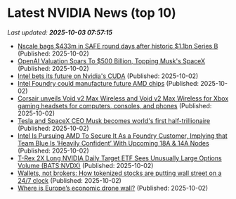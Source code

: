 # Latest NVIDIA News (top 10)
_Last updated: **2025-10-03 07:57:15**_

- [Nscale bags $433m in SAFE round days after historic $1.1bn Series B](https://biztoc.com/x/4d90d468a43fec50) (Published: 2025-10-02)
- [OpenAI Valuation Soars To $500 Billion, Topping Musk's SpaceX](https://www.ndtvprofit.com/business/openai-valuation-soars-to-500-billion-topping-musks-spacex) (Published: 2025-10-02)
- [Intel bets its future on Nvidia's CUDA](https://www.digitimes.com/news/a20251002PD235/intel-partnership-x86-cuda-packaging.html) (Published: 2025-10-02)
- [Intel Foundry could manufacture future AMD chips](https://www.notebookcheck.net/Intel-Foundry-could-manufacture-future-AMD-chips.1129816.0.html) (Published: 2025-10-02)
- [Corsair unveils Void v2 Max Wireless and Void v2 Max Wireless for Xbox gaming headsets for computers, consoles, and phones](https://www.notebookcheck.net/Corsair-unveils-Void-v2-Max-Wireless-and-Void-v2-Max-Wireless-for-Xbox-gaming-headsets-for-computers-consoles-and-phones.1129825.0.html) (Published: 2025-10-02)
- [Tesla and SpaceX CEO Musk becomes world's first half-trillionaire](https://www.abc.net.au/news/2025-10-02/elon-musk-worlds-richest/105844954) (Published: 2025-10-02)
- [Intel Is Pursuing AMD To Secure It As a Foundry Customer, Implying that Team Blue Is ‘Heavily Confident’ With Upcoming 18A & 14A Nodes](https://wccftech.com/intel-is-pursuing-amd-to-secure-it-as-a-foundry-customer/) (Published: 2025-10-02)
- [T-Rex 2X Long NVIDIA Daily Target ETF Sees Unusually Large Options Volume (BATS:NVDX)](https://www.etfdailynews.com/2025/10/02/t-rex-2x-long-nvidia-daily-target-etf-sees-unusually-large-options-volume-batsnvdx/) (Published: 2025-10-02)
- [Wallets, not brokers: How tokenized stocks are putting wall street on a 24/7 clock](https://cryptoslate.com/wallets-not-brokers-how-tokenized-stocks-are-putting-wall-street-on-a-24-7-clock/) (Published: 2025-10-02)
- [Where is Europe’s economic drone wall?](https://www.euractiv.com/opinion/where-is-europes-economic-drone-wall/) (Published: 2025-10-02)
